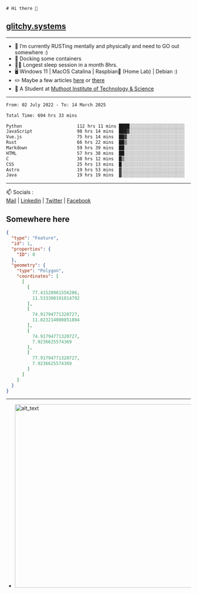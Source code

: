 ```
# Hi there 👋
```
## [glitchy.systems](https://glitchy.systems)
---

- 🌱 I’m currently RUSTing mentally and physically and need to GO out somewhere :)
- 🐋 Docking some containers
- 😶‍🌫️ Longest sleep session in a month 8hrs.
- 🖥️ Windows 11 | MacOS Catalina | Raspbian🥧 (Home Lab) | Debian :)
- ✏️ Maybe a few articles [here](https://medium.com/@advaithnarayanan8) or [there](https://medium.com/@advaithnarayanan8)
- 📑 A Student at [Muthoot Institute of Technology & Science](https://mgmits.ac.in/)



---

<!--START_SECTION:waka-->

```txt
From: 02 July 2022 - To: 14 March 2025

Total Time: 694 hrs 33 mins

Python                     112 hrs 11 mins ████░░░░░░░░░░░░░░░░░░░░░   16.15 %
JavaScript                 98 hrs 14 mins  ███▓░░░░░░░░░░░░░░░░░░░░░   14.15 %
Vue.js                     75 hrs 14 mins  ██▓░░░░░░░░░░░░░░░░░░░░░░   10.83 %
Rust                       66 hrs 22 mins  ██▒░░░░░░░░░░░░░░░░░░░░░░   09.56 %
Markdown                   59 hrs 39 mins  ██░░░░░░░░░░░░░░░░░░░░░░░   08.59 %
HTML                       57 hrs 38 mins  ██░░░░░░░░░░░░░░░░░░░░░░░   08.30 %
C                          38 hrs 12 mins  █▒░░░░░░░░░░░░░░░░░░░░░░░   05.50 %
CSS                        25 hrs 13 mins  █░░░░░░░░░░░░░░░░░░░░░░░░   03.63 %
Astro                      19 hrs 53 mins  ▓░░░░░░░░░░░░░░░░░░░░░░░░   02.86 %
Java                       19 hrs 19 mins  ▓░░░░░░░░░░░░░░░░░░░░░░░░   02.78 %
```

<!--END_SECTION:waka-->

---

📫 Socials :<br>
[Mail](mailto:advaith@glitchy.systems) | [Linkedin](https://www.linkedin.com/in/advaith-narayanan-a72152214/) | [Twitter](https://twitter.com/advaithnarayan) | [Facebook](https://screenmessage.com/qinq)

## Somewhere here

```geojson
{
  "type": "Feature",
  "id": 1,
  "properties": {
    "ID": 0
  },
  "geometry": {
    "type": "Polygon",
    "coordinates": [
      [
        [
          77.41528961556286,
          11.533300191814792
        ],
        [
          74.91794771320727,
          11.823214080851884
        ],
        [
          74.91794771320727,
          7.9236625574369
        ],
        [
          77.91794771320727,
          7.9236625574369
        ]
      ]
    ]
  }
}
```


--- 
- [<img alt="alt_text" width="500px" src="https://valid.x86.fr/cache/banner/xv24bv-6.png" />](https://valid.x86.fr/xv24bv)



